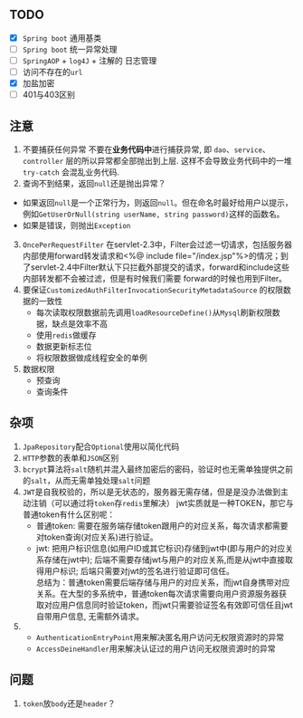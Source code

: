 ## TODO
 - [x] `Spring boot` 通用基类
 - [ ] `Spring boot` 统一异常处理 
 - [ ] `SpringAOP` + `log4J` + 注解的 日志管理
 - [ ] 访问不存在的`url`
 - [x] 加盐加密
 - [ ] 401与403区别
## 注意
1. 不要捕获任何异常
不要在**业务代码中**进行捕获异常, 即 `dao`、`service`、`controller` 层的所以异常都全部抛出到上层. 这样不会导致业务代码中的一堆  `try-catch`  会混乱业务代码.
2.  查询不到结果，返回`null`还是抛出异常？
- 如果返回`null`是一个正常行为，则返回`null`。但在命名时最好给用户以提示，例如`GetUserOrNull(string userName, string password)`这样的函数名。
- 如果是错误，则抛出`Exception`
3. `OncePerRequestFilter`
在servlet-2.3中，Filter会过滤一切请求，包括服务器内部使用forward转发请求和<%@ include file="/index.jsp"%>的情况；到了servlet-2.4中Filter默认下只拦截外部提交的请求，forward和include这些内部转发都不会被过滤，但是有时候我们需要 forward的时候也用到Filter。
4. 要保证`CustomizedAuthFilterInvocationSecurityMetadataSource` 的权限数据的一致性
	- 每次读取权限数据前先调用`loadResourceDefine()`从`Mysql`刷新权限数据，缺点是效率不高
	- 使用`redis`做缓存
	- 数据更新标志位
	- 将权限数据做成线程安全的单例
5. 数据权限
	- 预查询
	- 查询条件

## 杂项
1. `JpaRepository`配合`Optional`使用以简化代码
2. `HTTP`参数的表单和`JSON`区别
3. `bcrypt`算法将`salt`随机并混入最终加密后的密码，验证时也无需单独提供之前的`salt`，从而无需单独处理`salt`问题
4. `JWT`是自我校验的，所以是无状态的，服务器无需存储，但是是没办法做到主动注销（可以通过将`token`存`redis`里解决）
jwt实质就是一种TOKEN，那它与普通token有什么区别呢：  
	- 普通token: 需要在服务端存储token跟用户的对应关系，每次请求都需要对token查询(对应关系)进行验证。  
	- jwt: 把用户标识信息(如用户ID或其它标识)存储到jwt中(即与用户的对应关系存储在jwt中); 后端不需要存储jwt与用户的对应关系,而是从jwt中直接取得用户标识; 后端只需要对jwt的签名进行验证即可信任。  
总结为：普通token需要后端存储与用户的对应关系，而jwt自身携带对应关系。在大型的多系统中，普通token每次请求需要向用户资源服务器获取对应用户信息同时验证token，而jwt只需要验证签名有效即可信任且jwt自带用户信息, 无需额外请求。
5. 
	- `AuthenticationEntryPoint`用来解决匿名用户访问无权限资源时的异常
	- `AccessDeineHandler`用来解决认证过的用户访问无权限资源时的异常
## 问题
1. `token`放`body`还是`header`？


<!--stackedit_data:
eyJoaXN0b3J5IjpbMjYyMjIxNDcwLDExMTc4NzQyODMsMTM5Mj
Y2MTc3MiwyMDM3OTc5MjM0LDE1NzE4MDI5OTgsMzQzMTc4ODEx
LC0xNDM3NzIxNjAxLC0xODU1MzQ0MDIsLTk1NTA4NTg1MiwtMT
Y3NjA3NjY3OCwtMTcwNDEyMjAxLC03NTg4NTQ0ODcsLTE2Mjk3
MjI3NjgsMjA0NDU5MTgwNiwtMTIyNDIyMDYxNiwtMTM1MjIwNz
Q3OCwtMTU5NDI0OTA4MSwtNjYxMDEzNzg5LDc0NzMwNjI4OSwz
MzM5Njc4N119
-->